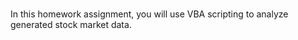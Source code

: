 # <VBA-challenge>

In this homework assignment, you will use VBA scripting to analyze generated stock market data.
